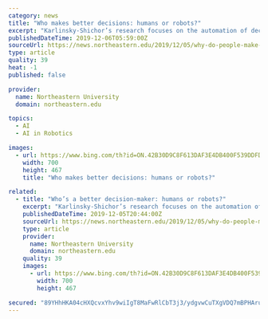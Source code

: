 ```yaml
---
category: news
title: "Who makes better decisions: humans or robots?"
excerpt: "Karlinsky-Shichor’s research focuses on the automation of decision-making and its application to marketing. She also studies the psychological aspects of using automation and artificial intelligence models. Wait, automation and marketing? Absolutely, says Karlinsky-Shichor. The two domains intersect more than you might think. “Many of the ..."
publishedDateTime: 2019-12-06T05:59:00Z
sourceUrl: https://news.northeastern.edu/2019/12/05/why-do-people-make-decisions-that-override-suggestions-made-by-automated-systems/
type: article
quality: 39
heat: -1
published: false

provider:
  name: Northeastern University
  domain: northeastern.edu

topics:
  - AI
  - AI in Robotics

images:
  - url: https://www.bing.com/th?id=ON.42B30D9C8F613DAF3E4DB400F539DDFD
    width: 700
    height: 467
    title: "Who makes better decisions: humans or robots?"

related:
  - title: "Who’s a better decision-maker: humans or robots?"
    excerpt: "Karlinsky-Shichor’s research focuses on the automation of decision-making and its application to marketing. She also studies the psychological aspects of using automation and artificial intelligence models. Wait, automation and marketing? Absolutely, says Karlinsky-Shichor. The two domains intersect more than you might think. “Many of the ..."
    publishedDateTime: 2019-12-05T20:44:00Z
    sourceUrl: https://news.northeastern.edu/2019/12/05/why-do-people-make-decisions-that-override-suggestions-made-by-automated-systems/
    type: article
    provider:
      name: Northeastern University
      domain: northeastern.edu
    quality: 39
    images:
      - url: https://www.bing.com/th?id=ON.42B30D9C8F613DAF3E4DB400F539DDFD
        width: 700
        height: 467

secured: "89YHhHKA04cHXQcvxYhv9wiIgT8MaFwRlCbT3j3/ydgvwCuTXgVDQ7mBPHAruqsmkuYnEvrKVFM8qbjcNDuypzOznzJYry8RctUKO1usSVzPfFR8VAg6dJ/a93X7zzP2tqwZfGjIHkGMaEF1Bk4+QqeHKLB6BBeI77fH470MJnbZLwpXDT7MUgFjgXLd4JXNq1zmbo3Vpedr8mzV4Pty7acvpHXpm5bTPmQ6jbHRxdUaf+POskx3vz/TtGoqt+Eu0XIIJksz9KZ43rpzIUtnZg==;yj+kWaxOLPzrZHu1zNgVag=="
---
```


